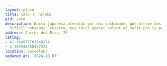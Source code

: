 ```yaml
---
layout: place
title: Sato ト Tanaka
pid: sato
description: Barra japonesa atendida por dos sushimanes que ofrece dos menús degustación.
  Difícil conseguir reserva, muy fácil querer volver al salir por la puerta.
address: Carrer del Bruc, 79
latlng:
- 41.394977701949294
- 2.168945380457328
location: barcelona
updated_at: '2024-10-07'
---
```

